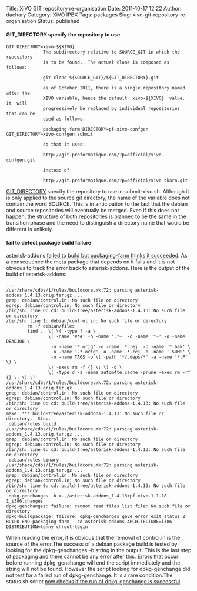 Title: XiVO GIT repository re-organisation
Date: 2011-10-17 12:22
Author: dachary
Category: XiVO IPBX
Tags: packages
Slug: xivo-git-repository-re-organisation
Status: published

#### GIT\_DIRECTORY specify the repository to use

~~~
GIT_DIRECTORY=xivo-${XIVO}
              The subdirectory relative to SOURCE_GIT in which the  repository
              is to be found.  The actual clone is composed as follows:

              git clone ${SOURCE_GIT}/${GIT_DIRECTORY}.git

              as of October 2011, there is a single repository named after the
              XIVO variable, hence the default  xivo-${XIVO}  value.  It  will
              progressively be replaced by individual repositories that can be
              used as follows:

              packaging-farm DIRECTORY=pf-xivo-confgen GIT_DIRECTORY=xivo-confgen submit

              so that it uses:

              http://git.proformatique.com/?p=official/xivo-confgen.git

              instead of

              http://git.proformatique.com/?p=official/xivo-skaro.git
~~~


[GIT\_DIRECTORY](http://packaging-farm.dachary.org/trac/changeset/d36f2baef2c601660d3efdef5c3734facef884ff)
specify the repository to use in submit-xivo.sh. Although it is only
applied to the source git directory, the name of the variable does not
contain the word SOURCE. This is in anticipation to the fact that the
debian and source repositories will eventually be merged. Even if this
does not happen, the structure of both repositories is planned to be the
same in the transition phase and the need to distinguish a directory
name that would be different is unlikely.

#### fail to detect package build failure

asterisk-addons [failed to build but packaging-farm thinks it
succeeded](http://packaging-farm.dachary.org/trac/ticket/27). As a
consequence the meta package that depends on it fails and it is not
obvious to track the error back to asterisk-addons. Here is the output
of the build of asterisk-addons:

~~~
...
/usr/share/cdbs/1/rules/buildcore.mk:72: parsing asterisk-addons_1.4.13.orig.tar.gz ...
grep: debian/control.in: No such file or directory
egrep: debian/control.in: No such file or directory
/bin/sh: line 0: cd: build-tree/asterisk-addons-1.4.13: No such file or directory
/bin/sh: line 1: debian/control.in: No such file or directory
        rm -f debian/files
        find .  \( \( -type f -a \
                \( -name '#*#' -o -name '.*~' -o -name '*~' -o -name DEADJOE \
                 -o -name '*.orig' -o -name '*.rej' -o -name '*.bak' \
                 -o -name '.*.orig' -o -name .*.rej -o -name '.SUMS' \
                 -o -name TAGS -o \( -path '*/.deps/*' -a -name '*.P' \) \
                \) -exec rm -f {} \; \) -o \
                \( -type d -a -name autom4te.cache -prune -exec rm -rf {} \; \) \)
/usr/share/cdbs/1/rules/buildcore.mk:72: parsing asterisk-addons_1.4.13.orig.tar.gz ...
grep: debian/control.in: No such file or directory
egrep: debian/control.in: No such file or directory
/bin/sh: line 0: cd: build-tree/asterisk-addons-1.4.13: No such file or directory
make: *** build-tree/asterisk-addons-1.4.13: No such file or directory.  Stop.
 debian/rules build
/usr/share/cdbs/1/rules/buildcore.mk:72: parsing asterisk-addons_1.4.13.orig.tar.gz ...
grep: debian/control.in: No such file or directory
egrep: debian/control.in: No such file or directory
/bin/sh: line 0: cd: build-tree/asterisk-addons-1.4.13: No such file or directory
 debian/rules binary
/usr/share/cdbs/1/rules/buildcore.mk:72: parsing asterisk-addons_1.4.13.orig.tar.gz ...
grep: debian/control.in: No such file or directory
egrep: debian/control.in: No such file or directory
/bin/sh: line 0: cd: build-tree/asterisk-addons-1.4.13: No such file or directory
 dpkg-genchanges -b >../asterisk-addons_1.4.13+pf.xivo.1.1.18-1_i386.changes
dpkg-genchanges: failure: cannot read files list file: No such file or directory
dpkg-buildpackage: failure: dpkg-genchanges gave error exit status 2
BUILD END packaging-farm --cd asterisk-addons ARCHITECTURE=i386 DISTRIBUTION=lenny chroot-login
~~~


When reading the error, it is obvious that the removal of control.in is
the source of the error.The success of a debian package build is tested
by looking for the dpkg-genchanges -b string in the output. This is the
last step of packaging and there cannot be any error after this. Errors
that occur before running dpkg-genchange will end the script immediately
and the string will not be found. However the script looking for
dpkg-genchange did not test for a failed run of dpkg-genchange. It is a
rare condition.The status.sh script [now checks if the run of
dpkg-genchange is
successful](http://packaging-farm.dachary.org/trac/changeset/d3bbab7c88148a9f5670e0f8c598174d392f8ed2).

</p>

